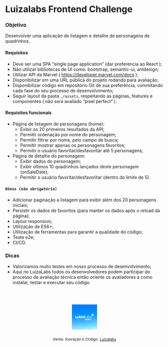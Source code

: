 # Luizalabs Frontend Challenge

### Objetivo
Desenvolver uma aplicação de listagem e detalhe de personagens de quadrinhos.

#### Requisitos
- Deve ser uma SPA “single page application” (dar preferencia ao React );
- Não utilizar bibliotecas de UI como: bootstrap, semantic-ui, antdesign;
- Utilizar API da Marvel ( https://developer.marvel.com/docs );
- Disponibilizar em uma URL pública do projeto rodando para avaliação;
- Disponibilizar código em repositório Git de sua preferência, commitando cada fase do seu processo de desenvolvimento;
- Seguir layout da pasta `./assets`, respeitando as páginas, features e componentes ( não será avaliado “pixel perfect” ).

#### Requisitos funcionais
- Página de listagem de personagens (home):
  - Exibir os 20 primeiros resultados da API;
  - Permitir ordenação por nome do personagem;
  - Permitir filtrar por nome, pelo campo de busca;
  - Permitir mostrar apenas os personagens favoritos;
  - Permitir o usuário favoritar/desfavoritar até 5 personagens;
- Página de detalhe do personagem:
  - Exibir dados do personagem;
  - Exibir últimos 10 quadrinhos lançados deste personagem (onSaleDate);
  - Permitir o usuário favoritar/desfavoritar (dentro do limite de 5).
  
#### `Bônus (não obrigatório)`
- Adicionar paginação a listagem para exibir além dos 20 personagens iniciais;
- Persistir os dados de favoritos (para manter os dados após o reload da página);
- Layout responsivo;
- Utilização de ES6+;
- Utilização de ferramentas para garantir a qualidade do código;
- Teste e2e;
- CI/CD.

### Dicas
- Valorizamos muito testes em nosso processo de desenvolvimento;
- Aqui no LuizaLabs todos os desenvolvedores podem participar do processo de avaliação técnica então oriente os avaliadores a como instalar, testar e executar seu código.

<br/>
<br/>

<p align="center"><img src="luizalabs.jpeg" width="80" height="80"/></p>
<p align="center">
<sub>Gente. Inovação e Código. <a href="https://luizalabs.com">Luizalabs</a></sub>
</p>
